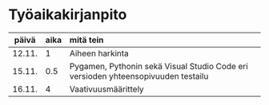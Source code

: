 # Työaikakirjanpito

| päivä | aika | mitä tein  |
| :----:|:-----| :-----|
| 12.11.| 1    | Aiheen harkinta |
| 15.11.| 0.5  | Pygamen, Pythonin sekä Visual Studio Code eri versioden yhteensopivuuden testailu |
| 16.11.| 4    | Vaativuusmäärittely |

